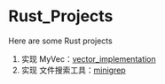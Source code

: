 # Rust_Projects

Here are some Rust projects

1. 实现 MyVec：<a href = "./vector_implementation/readme/0.conclude.zh-CN.md">vector_implementation</a>
2. 实现 文件搜索工具：<a href = "./minigrep/readme/0.conclude.zh-CN.md">minigrep</a>
